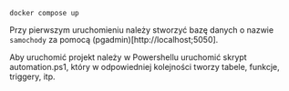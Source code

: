 ```shell
docker compose up
```

Przy pierwszym uruchomieniu należy stworzyć bazę danych o nazwie `samochody` za pomocą (pgadmin)[http://localhost;5050].

Aby uruchomić projekt należy w Powershellu uruchomić skrypt automation.ps1, który w odpowiedniej kolejności tworzy tabele, funkcje, triggery, itp.
